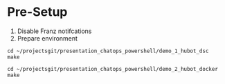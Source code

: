 # Pre-Setup
1. Disable Franz notifcations
2. Prepare environment
```
cd ~/projectsgit/presentation_chatops_powershell/demo_1_hubot_dsc
make

cd ~/projectsgit/presentation_chatops_powershell/demo_2_hubot_docker
make
```
